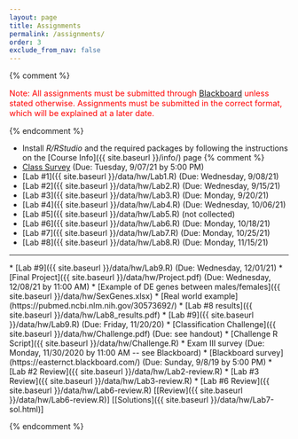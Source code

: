 ```yaml
---
layout: page
title: Assignments 
permalink: /assignments/
order: 3
exclude_from_nav: false
---
```


{% comment %}
<p style = 'color:red;font-size:104%'>Note: All assignments must be submitted through <a href = "https://easternct.blackboard.com/">Blackboard</a> unless stated otherwise. Assignments must be submitted in the correct format, which will be explained at a later date. 
</p>
{% endcomment %}

* Install <i>R/RStudio</i> and the required packages by following the instructions on the [Course Info]({{ site.baseurl }}/info/) page 
{% comment %}
* [Class Survey](https://easternct.blackboard.com/) (Due: Tuesday, 9/07/21 by 5:00 PM)
* [Lab #1]({{ site.baseurl }}/data/hw/Lab1.R) (Due: Wednesday, 9/08/21) 
* [Lab #2]({{ site.baseurl }}/data/hw/Lab2.R) (Due: Wednesday, 9/15/21) 
* [Lab #3]({{ site.baseurl }}/data/hw/Lab3.R) (Due: Monday, 9/20/21) 
* [Lab #4]({{ site.baseurl }}/data/hw/Lab4.R) (Due: Wednesday, 10/06/21) 
* [Lab #5]({{ site.baseurl }}/data/hw/Lab5.R) (not collected) 
* [Lab #6]({{ site.baseurl }}/data/hw/Lab6.R) (Due: Monday, 10/18/21)
* [Lab #7]({{ site.baseurl }}/data/hw/Lab7.R) (Due: Monday, 10/25/21) 
* [Lab #8]({{ site.baseurl }}/data/hw/Lab8.R) (Due: Monday, 11/15/21) 
<hr>
* [Lab #9]({{ site.baseurl }}/data/hw/Lab9.R) (Due: Wednesday, 12/01/21) 
* [Final Project]({{ site.baseurl }}/data/hw/Project.pdf) (Due: Wednesday, 12/08/21 by 11:00 AM)
    * [Example of DE genes between males/females]({{ site.baseurl }}/data/hw/SexGenes.xlsx)
    * [Real world example](https://pubmed.ncbi.nlm.nih.gov/30573692/)
    * [Lab #8 results]({{ site.baseurl }}/data/hw/Lab8_results.pdf)  
* [Lab #9]({{ site.baseurl }}/data/hw/Lab9.R) (Due: Friday, 11/20/20) 
* [Classification Challenge]({{ site.baseurl }}/data/hw/Challenge.pdf) (Due: see handout)  
    * [Challenge R Script]({{ site.baseurl }}/data/hw/Challenge.R)
* Exam III survey (Due: Monday, 11/30/2020 by 11:00 AM -- see Blackboard)
* [Blackboard survey](https://easternct.blackboard.com/) (Due: Sunday, 9/8/19 by 5:00 PM)
    * [Lab #2 Review]({{ site.baseurl }}/data/hw/Lab2-review.R) 
    * [Lab #3 Review]({{ site.baseurl }}/data/hw/Lab3-review.R) 
    * [Lab #6 Review]({{ site.baseurl }}/data/hw/Lab6-review.R)
[[Review]({{ site.baseurl }}/data/hw/Lab6-review.R)] 
[[Solutions]({{ site.baseurl }}/data/hw/Lab7-sol.html)] 

 
{% endcomment %}

